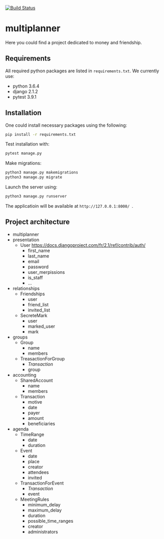 [![Build Status](https://travis-ci.com/SEM1INFOENS/multiplanner.svg?branch=master)](https://travis-ci.com/SEM1INFOENS/multiplanner)

# multiplanner
Here you could find a project dedicated to money and friendship.

## Requirements
All required python packages are listed in `requirements.txt`.
We currently use:
- python 3.6.4
- django 2.1.2
- pytest 3.9.1

## Installation
One could install necessary packages using the following:
```bash
pip install -r requirements.txt
```
Test installation with:
```bash
pytest manage.py
```
Make migrations:
```bash
python3 manage.py makemigrations
python3 manage.py migrate
```
Launch the server using:
```bash
python3 manage.py runserver
```
The applicatioin will be available at `http://127.0.0.1:8000/ `.


## Project architecture
* multiplanner
* presentation
  * User <https://docs.djangoproject.com/fr/2.1/ref/contrib/auth/>
    * first_name
    * last_name
    * email
    * password
    * user_merpissions
    * is_staff
    * ...
* relationships
  * Friendships
    * user
    * friend_list
    * invited_list
  * SecreteMark
    * user
    * marked_user
    * mark
* groups
  * Group
    * name
    * members
  * TreasactionForGroup
    * _Transaction_
    * group
* accounting
  * SharedAccount
    * name
    * members
  * Transaction
    * motive
    * date
    * payer
    * amount
    * beneficiaries
* agenda
  * TimeRange
    * date
    * duration
  * Event
    * date
    * place
    * creator
    * attendees
    * invited
  * TransactionForEvent
    * _Transaction_
    * event
  * MeetingRules
    * minimum_delay
    * maximum_delay
    * duration
    * possible_time_ranges
    * creator
    * administrators